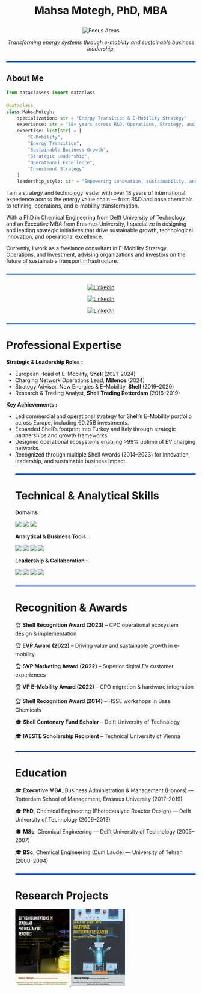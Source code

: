 # <p align="center"> Mahsa Motegh, PhD, MBA </p>

<p align="center">
    <img src="https://img.shields.io/badge/Focus_Areas:-E–Mobility%20%7C%20Energy%20Transition%20%7C%20Sustainable%20Growth%20%7C%20Strategic%20Leadership-EAEFEF?style=for-the-badge&logoColor=0057B7" alt="Focus Areas"/>
</p>

<p align="center">
    <i>Transforming energy systems through e-mobility and sustainable business leadership.</i>
</p>

<hr style="border: 1px solid #0057B7; background-color: #0057B7; margin: 25px 0;">

## About Me

```python
from dataclasses import dataclass

@dataclass
class MahsaMotegh:
    specialization: str = "Energy Transition & E-Mobility Strategy"
    experience: str = "18+ years across R&D, Operations, Strategy, and Investment in global energy markets"
    expertise: list[str] = [
        "E-Mobility",
        "Energy Transition",
        "Sustainable Business Growth",
        "Strategic Leadership",
        "Operational Excellence",
        "Investment Strategy"
    ]
    leadership_style: str = "Empowering innovation, sustainability, and cross-functional collaboration"
```

I am a strategy and technology leader with over 18 years of international experience across the energy value chain — from R&D and base chemicals to refining, operations, and e-mobility transformation.

With a PhD in Chemical Engineering from Delft University of Technology and an Executive MBA from Erasmus University, I specialize in designing and leading strategic initiatives that drive sustainable growth, technological innovation, and operational excellence.

Currently, I work as a freelance consultant in E-Mobility Strategy, Operations, and Investment, advising organizations and investors on the future of sustainable transport infrastructure.

<hr style="border: 1px solid #0057B7; background-color: #0057B7; margin: 25px 0;">

<p align="center"> <a href="https://www.linkedin.com/in/mmotegh/?originalSubdomain=nl" target="_blank"> <img src="https://img.shields.io/badge/LinkedIn-Profile-1b5583?style=for-the-badge&logo=linkedin&logoColor=0057B7" alt="LinkedIn"/> </a> 

<p align="center"> <a href="https://www.linkedin.com/in/mmotegh/?originalSubdomain=nl" target="_blank"> <img src="https://img.shields.io/badge/researchgate-Profile-1b5583?style=for-the-badge&logo=linkedin&logoColor=0057B7" alt="LinkedIn"/> </a> 
</p>

<p align="center"> <a href="https://www.linkedin.com/in/mmotegh/?originalSubdomain=nl" target="_blank"> <img src="https://img.shields.io/badge/googlescholar-Profile-1b5583?style=for-the-badge&logo=linkedin&logoColor=0057B7" alt="LinkedIn"/> </a> 

 <hr style="border: 1px solid #0057B7; background-color: #0057B7; margin: 25px 0;">

 # Professional Expertise

<p align="left"><strong>Strategic & Leadership Roles :</strong></p> <ul> <li>European Head of E–Mobility, <strong>Shell</strong> (2021–2024)</li> <li>Charging Network Operations Lead, <strong>Milence</strong> (2024)</li> <li>Strategy Advisor, New Energies & E–Mobility, <strong>Shell</strong> (2019–2020)</li> <li>Research & Trading Analyst, <strong>Shell Trading Rotterdam</strong> (2016–2019)</li> </ul> <p align="left"><strong>Key Achievements :</strong></p> <ul>

<li>Led commercial and operational strategy for Shell’s E–Mobility portfolio across Europe, including €0.25B investments.</li>

<li>Expanded Shell’s footprint into Turkey and Italy through strategic partnerships and growth frameworks.</li>

<li>Designed operational ecosystems enabling >99% uptime of EV charging networks.</li>

<li>Recognized through multiple Shell Awards (2014–2023) for innovation, leadership, and sustainable business impact.</li>

<hr style="border: 1px solid #0057B7; background-color: #0057B7; margin: 25px 0;">

# Technical & Analytical Skills

<p align="left"><strong>Domains :</strong></p> <p align="left"> <img src="https://img.shields.io/badge/E--Mobility-1C1C1C?style=for-the-badge&logo=electric-vehicle&logoColor=0057B7"/> <img src="https://img.shields.io/badge/Energy_Transition-1C1C1C?style=for-the-badge&logo=leaflet&logoColor=0057B7"/> <img src="https://img.shields.io/badge/Sustainability-1C1C1C?style=for-the-badge&logo=leaf&logoColor=0057B7"/> </p> <p align="left"><strong>Analytical & Business Tools :</strong></p> <p align="left"> <img src="https://img.shields.io/badge/Python-1C1C1C?style=for-the-badge&logo=python&logoColor=0057B7"/> <img src="https://img.shields.io/badge/Excel_Modelling-1C1C1C?style=for-the-badge&logo=microsoft-excel&logoColor=0057B7"/> <img src="https://img.shields.io/badge/PowerBI-1C1C1C?style=for-the-badge&logo=powerbi&logoColor=0057B7"/> <img src="https://img.shields.io/badge/Tableau-1C1C1C?style=for-the-badge&logo=tableau&logoColor=0057B7"/> </p> <p align="left"><strong>Leadership & Collaboration :</strong></p> <p align="left"> <img src="https://img.shields.io/badge/GitHub-1C1C1C?style=for-the-badge&logo=github&logoColor=0057B7"/> <img src="https://img.shields.io/badge/Teams-1C1C1C?style=for-the-badge&logo=microsoft-teams&logoColor=0057B7"/> <img src="https://img.shields.io/badge/Slack-1C1C1C?style=for-the-badge&logo=slack&logoColor=0057B7"/> <img src="https://img.shields.io/badge/Leadership-1C1C1C?style=for-the-badge&logo=leader&logoColor=0057B7"/> </p> <hr style="border: 1px solid #0057B7; background-color: #0057B7; margin: 25px 0;">

# Recognition & Awards

🏆 <b>Shell Recognition Award (2023)</b> – CPO operational ecosystem design & implementation

🏆 <b>EVP Award (2022)</b> – Driving value and sustainable growth in e-mobility

🏆 <b>SVP Marketing Award (2022)</b> – Superior digital EV customer experiences

🏆 <b>VP E–Mobility Award (2022)</b> – CPO migration & hardware integration

🏆 <b>Shell Recognition Award (2014)</b> – HSSE workshops in Base Chemicals

🎓 <b>Shell Centenary Fund Scholar</b> – Delft University of Technology

🎓 <b>IAESTE Scholarship Recipient</b> – Technical University of Vienna

<hr style="border: 1px solid #0057B7; background-color: #0057B7; margin: 25px 0;">

# Education
🎓 <b>Executive MBA</b>, Business Administration & Management (Honors) — Rotterdam School of Management, Erasmus University (2017–2019)

🎓 <b>PhD</b>, Chemical Engineering (Photocatalytic Reactor Design) — Delft University of Technology (2009–2013)

🎓 <b>MSc</b>, Chemical Engineering — Delft University of Technology (2005–2007)

🎓 <b>BSc</b>, Chemical Engineering (Cum Laude) — University of Tehran (2000–2004)


<hr style="border: 1px solid #0057B7; background-color: #0057B7; margin: 25px 0;"> 


# Research Projects

<a href="https://github.com/mahsamotegh/stagnant-reactor-diffusion-study"><img src="https://raw.githubusercontent.com/mahsamotegh/mahsamotegh/main/paper1.png" width="30%" /> </a> <a href="https://github.com/mahsamotegh/multiphase-reactor-scaleup"><img src="https://raw.githubusercontent.com/mahsamotegh/mahsamotegh/main/paper2.png" width="30%" /> </a> 



